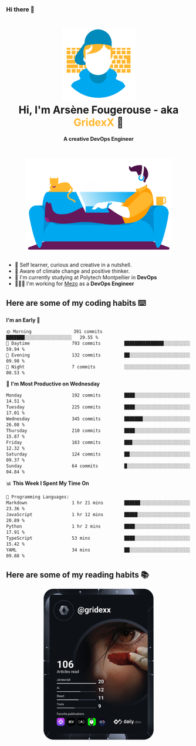 ### Hi there 👋

<!--
**GridexX/gridexx** is a ✨ _special_ ✨ repository because its `README.md` (this file) appears on your GitHub profile.

Here are some ideas to get you started:

- 🔭 I’m currently working on ...
- 🌱 I’m currently learning ...
- 👯 I’m looking to collaborate on ...
- 🤔 I’m looking for help with ...
- 💬 Ask me about ...
- 📫 How to reach me: ...
- 😄 Pronouns: ...
- ⚡ Fun fact: ...
-->


<!-- Header -->
<h1 align="center">
  <img src="./images/user_profile.png" width="200">
  <br>
  Hi, I'm Arsène Fougerouse - aka <span style="color:#ffb72e">GridexX</span> 👋
</h1>


<p align="center">
  <b>A creative DevOps Engineer </b>
</p>
<br/>
<p align="center">
  <img src="./images/man_couch.png" width="400">
</p>

- 🎨 Self learner, curious and creative in a nutshell. 
- 🌱 Aware of climate change and positive thinker.
- 📕 I'm currently studying at Polytech Montpellier in **DevOps**
- 👨🏻‍💻 I'm working for [Mezo](https://meso-lr.umontpellier.fr/) as a **DevOps Engineer**


## Here are some of my coding habits ⌨️

<!-- Add a section about tech and Ops stack
  Like this one : https://github.com/Xanthus58#-tech-stack
-->
<!--START_SECTION:waka-->
**I'm an Early 🐤** 

```text
🌞 Morning                391 commits         ███████░░░░░░░░░░░░░░░░░░   29.55 % 
🌆 Daytime                793 commits         ███████████████░░░░░░░░░░   59.94 % 
🌃 Evening                132 commits         ██░░░░░░░░░░░░░░░░░░░░░░░   09.98 % 
🌙 Night                  7 commits           ░░░░░░░░░░░░░░░░░░░░░░░░░   00.53 % 
```
📅 **I'm Most Productive on Wednesday** 

```text
Monday                   192 commits         ████░░░░░░░░░░░░░░░░░░░░░   14.51 % 
Tuesday                  225 commits         ████░░░░░░░░░░░░░░░░░░░░░   17.01 % 
Wednesday                345 commits         ███████░░░░░░░░░░░░░░░░░░   26.08 % 
Thursday                 210 commits         ████░░░░░░░░░░░░░░░░░░░░░   15.87 % 
Friday                   163 commits         ███░░░░░░░░░░░░░░░░░░░░░░   12.32 % 
Saturday                 124 commits         ██░░░░░░░░░░░░░░░░░░░░░░░   09.37 % 
Sunday                   64 commits          █░░░░░░░░░░░░░░░░░░░░░░░░   04.84 % 
```


📊 **This Week I Spent My Time On** 

```text
💬 Programming Languages: 
Markdown                 1 hr 21 mins        ██████░░░░░░░░░░░░░░░░░░░   23.36 % 
JavaScript               1 hr 12 mins        █████░░░░░░░░░░░░░░░░░░░░   20.89 % 
Python                   1 hr 2 mins         ████░░░░░░░░░░░░░░░░░░░░░   17.91 % 
TypeScript               53 mins             ████░░░░░░░░░░░░░░░░░░░░░   15.42 % 
YAML                     34 mins             ██░░░░░░░░░░░░░░░░░░░░░░░   09.88 % 
```


<!--END_SECTION:waka-->

## Here are some of my reading habits 📚
<div  align="center">
  <img src="./images/devcard.svg" width="300">
</div>
